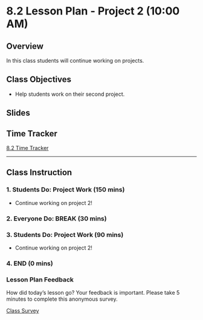 # 8.2 Lesson Plan - Project 2 (10:00 AM)

## Overview

In this class students will continue working on projects.

## Class Objectives

* Help students work on their second project.

## Slides

## Time Tracker

[8.2 Time Tracker](https://docs.google.com/spreadsheets/d/10bkhLFnfAzql5EZU9U829vKHlzwlH6Tm4TqCgKeXE9g/edit?usp=sharing)

- - -

## Class Instruction

### 1. Students Do: Project Work (150 mins)

* Continue working on project 2!

### 2. Everyone Do: BREAK (30 mins)

### 3. Students Do: Project Work (90 mins)

* Continue working on project 2!

### 4. END (0 mins)

### Lesson Plan Feedback

How did today’s lesson go? Your feedback is important. Please take 5 minutes to complete this anonymous survey.

[Class Survey](https://forms.gle/nYLbt6NZUNJMJ1h38)

